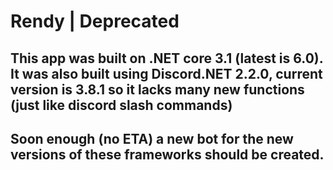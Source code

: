 # Rendy | Deprecated
## This app was built on .NET core 3.1 (latest is 6.0). It was also built using Discord.NET 2.2.0, current version is 3.8.1 so it lacks many new functions (just like discord slash commands)
## Soon enough (no ETA) a new bot for the new versions of these frameworks should be created.
